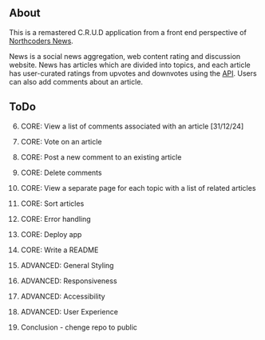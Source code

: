 ## About

This is a remastered C.R.U.D application from a front end perspective of [Northcoders News](https://github.com/ZeroSibe/nc-news-BE).

News is a social news aggregation, web content rating and discussion website. News has articles which are divided into topics, and each article has user-curated ratings from upvotes and downvotes using the [API](https://github.com/ZeroSibe/news-api). Users can also add comments about an article.

## ToDo

6. CORE: View a list of comments associated with an article [31/12/24]

7. CORE: Vote on an article

8. CORE: Post a new comment to an existing article

9. CORE: Delete comments

10. CORE: View a separate page for each topic with a list of related articles

11. CORE: Sort articles

12. CORE: Error handling

13. CORE: Deploy app

14. CORE: Write a README

15. ADVANCED: General Styling

16. ADVANCED: Responsiveness

17. ADVANCED: Accessibility

18. ADVANCED: User Experience

19. Conclusion - chenge repo to public
